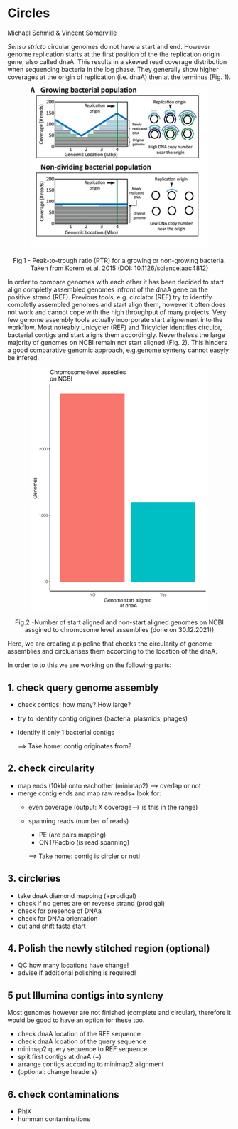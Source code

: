 # Circles
Michael Schmid & Vincent Somerville

*Sensu stricto* circular genomes do not have a start and end. However genome replication starts at the first position of the the replication origin gene, also called dnaA. This results in a skewed read coverage distribution when sequencing bacteria in the log phase. They generally show higher coverages at the origin of replication (i.e. dnaA) then at the terminus (Fig. 1).

<p align = "center">
<img src = "07_figures/PTR_figure.png" width="400">
</p>
<p align = "center">
Fig.1 - Peak-to-trough ratio (PTR) for a growing or non-growing bacteria. Taken from Korem et al. 2015 (DOI: 10.1126/science.aac4812)
</p>

In order to compare genomes with each other it has been decided to start align completly assembled genomes infront of the dnaA gene on the positive strand (REF). Previous tools, e.g. circlator (REF) try to identify completly assembled genomes and start align them, however it often does not work and cannot cope with the high throughput of many projects. Very few genome assembly tools actually incorporate start alignement into the workflow. Most noteably Unicycler (REF) and Tricylcler identifies circulor, bacterial contigs and start aligns them accordingly. Nevertheless the large majority of genomes on NCBI remain not start aligned (Fig. 2). This hinders a good comparative genomic approach, e.g.genome synteny cannot easyly be infered.


<p align = "center">
<img src = "07_figures/Plot_chromosome_startAligned_NCBI.png" width="400">
</p>
<p align = "center">
Fig.2 -Number of start aligned and non-start aligned genomes on NCBI assgined to chromosome level assemblies (done on 30.12.2021))
</p>


Here, we are creating a pipeline that checks the circularity of genome assemblies and circluarises them according to the location of the dnaA.

In order to to this we are working on the following parts:







## 1. check query genome assembly

- check contigs: how many? How large?
- try to identify contig origines (bacteria, plasmids, phages)
- identify  if only 1 bacterial contigs

  ==> Take home: contig originates from?

## 2. check circularity

- map ends (10kb) onto eachother (minimap2) --> overlap or not
- merge contig ends and map raw reads+ look for:
  - even coverage (output: X coverage--> is this in the range)
  - spanning reads (number of reads)
    - PE (are pairs mapping)
    - ONT/Pacbio (is read spanning)

    ==> Take home: contig is circler or not!

## 3. circleries

  - take dnaA diamond mapping (+prodigal)
  - check if no genes are on reverse strand (prodigal)
  - check for presence of DNAa
  - check for DNAa orientation
  - cut and shift fasta start

## 4. Polish the newly stitched region (optional)

  - QC how many locations have change!
  - advise if additional polishing is required!

## 5 put Illumina contigs into synteny

Most genomes however are not finished (complete and circular), therefore it would be good to have an option for these too.

- check dnaA location of the REF sequence
- check dnaA lcoation of the query sequence
- minimap2 query sequence to REF sequence
- split first contigs at dnaA (+)
- arrange contigs according to minimap2 alignment
- (optional: change headers)

## 6. check contaminations

- PhiX
- humman contaminations
